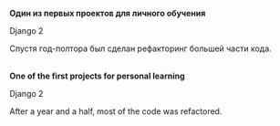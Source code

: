 **Один из первых проектов для личного обучения**

Django 2


Спустя год-полтора был сделан рефакторинг большей части кода.


<br>**One of the first projects for personal learning**

Django 2 


After a year and a half, most of the code was refactored.